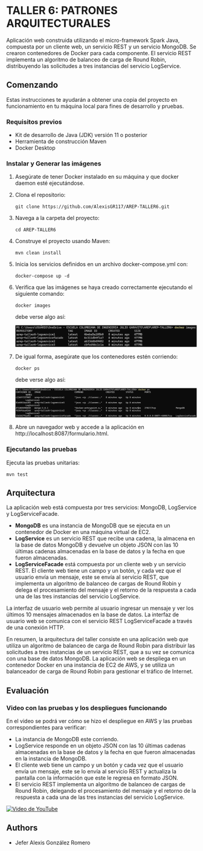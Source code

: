 # TALLER 6: PATRONES ARQUITECTURALES

Aplicación web construida utilizando el micro-framework Spark Java, compuesta por un cliente web, un servicio REST y un servicio MongoDB. Se crearon contenedores de Docker para cada componente. El servicio REST implementa un algoritmo de balanceo de carga de Round Robin, distribuyendo las solicitudes a tres instancias del servicio LogService.

## Comenzando

Estas instrucciones te ayudarán a obtener una copia del proyecto en funcionamiento en tu máquina local para fines de desarrollo y pruebas.

### Requisitos previos

* Kit de desarrollo de Java (JDK) versión 11 o posterior
* Herramienta de construcción Maven
* Docker Desktop

### Instalar y Generar las imágenes

1. Asegúrate de tener Docker instalado en su máquina y que docker daemon esté ejecutándose.
2. Clona el repositorio:
    ```
    git clone https://github.com/AlexisGR117/AREP-TALLER6.git
    ```
3. Navega a la carpeta del proyecto:
    ```
    cd AREP-TALLER6
    ```
4. Construye el proyecto usando Maven:
    ```
    mvn clean install 
    ```
5. Inicia los servicios definidos en un archivo docker-compose.yml con:
    ```
    docker-compose up -d
    ```
6. Verifica que las imágenes se haya creado correctamente ejecutando el siguiente comando:
    ```
    docker images
    ```
   debe verse algo así:

   ![DockerImages.png](img/DockerImages.png)

7. De igual forma, asegúrate que los contenedores estén corriendo:
    ```
    docker ps
    ```
   debe verse algo así:

   ![DockerPS.png](img/DockerPS.png)
8. Abre un navegador web y accede a la aplicación en http://localhost:8087/formulario.html.


### Ejecutando las pruebas

Ejecuta las pruebas unitarias:
```
mvn test
```

## Arquitectura

La aplicación web está compuesta por tres servicios: MongoDB, LogService y LogServiceFacade. 
* **MongoDB** es una instancia de MongoDB que se ejecuta en un contenedor de Docker en una máquina virtual de EC2. 
* **LogService** es un servicio REST que recibe una cadena, la almacena en la base de datos MongoDB y devuelve un objeto JSON con las 10 últimas cadenas almacenadas en la base de datos y la fecha en que fueron almacenadas.
* **LogServiceFacade** está compuesta por un cliente web y un servicio REST. El cliente web tiene un campo y un botón, y cada vez que el usuario envía un mensaje, este se envía al servicio REST, que implementa un algoritmo de balanceo de cargas de Round Robin y delega el procesamiento del mensaje y el retorno de la respuesta a cada una de las tres instancias del servicio LogService.

La interfaz de usuario web permite al usuario ingresar un mensaje y ver los últimos 10 mensajes almacenados en la base de datos. La interfaz de usuario web se comunica con el servicio REST LogServiceFacade a través de una conexión HTTP.

En resumen, la arquitectura del taller consiste en una aplicación web que utiliza un algoritmo de balanceo de carga de Round Robin para distribuir las solicitudes a tres instancias de un servicio REST, que a su vez se comunica con una base de datos MongoDB. La aplicación web se despliega en un contenedor Docker en una instancia de EC2 de AWS, y se utiliza un balanceador de carga de Round Robin para gestionar el tráfico de Internet.

## Evaluación

### Video con las pruebas y los despliegues funcionando

En el video se podrá ver cómo se hizo el despliegue en AWS y las pruebas correspondientes para verificar:
* La instancia de MongoDB este corriendo.
* LogService responde en un objeto JSON con las 10 últimas cadenas almacenadas en la base de datos y la fecha en que fueron almacenadas en la instancia de MongoDB.
* El cliente web tiene un campo y un botón y cada vez que el usuario envía un mensaje, este se lo envía al servicio REST y actualiza la pantalla con la información que este le regresa en formato JSON.
* El servicio REST implementa un algoritmo de balanceo de cargas de Round Robin, delegando el procesamiento del mensaje y el retorno de la respuesta a cada una de las tres instancias del servicio LogService.

[![Video de YouTube](https://img.youtube.com/vi/RlQumvKEDjM/sddefault.jpg)](https://www.youtube.com/watch?v=RlQumvKEDjM)

## Authors

* Jefer Alexis González Romero
